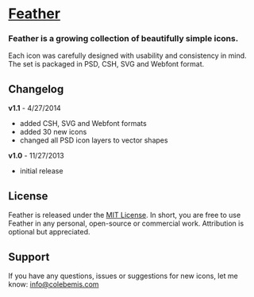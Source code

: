 [Feather](http://colebemis.com/feather)
=====

### Feather is a growing collection of beautifully simple icons.

Each icon was carefully designed with usability and consistency in mind. The set is packaged in PSD, CSH, SVG and Webfont format.

Changelog
-----

**v1.1** - 4/27/2014

*   added CSH, SVG and Webfont formats
*   added 30 new icons
*   changed all PSD icon layers to vector shapes

**v1.0** - 11/27/2013

*   initial release

License
-----

Feather is released under the [MIT License](http://opensource.org/licenses/MIT). In short, you are free to use Feather in any personal, open-source or commercial work. Attribution is optional but appreciated.

Support
-----

If you have any questions, issues or suggestions for new icons, let me know: [info@colebemis.com](mailto:info@colebemis.com)
